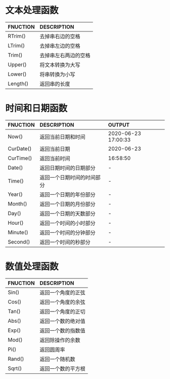 # 文本处理函数

FNUCTION | DESCRIPTION
:------- | :----------
RTrim()  | 去掉串右边的空格  
LTrim()  | 去掉串左边的空格  
Trim()   | 去掉串左右两边的空格  
Upper()  | 将文本转换为大写
Lower()  | 将串转换为小写
Length() | 返回串的长度



# 时间和日期函数

FNUCTION  | DESCRIPTION                | OUTPUT
:-------- | :------------------------- | :--
Now()     | 返回当前日期和时间         | 2020-06-23 17:00:33
CurDate() | 返回当前日期               | 2020-06-23
CurTime() | 返回当前时间               | 16:58:50
Date()    | 返回日期时间的日期部分     | -
Time()    | 返回一个日期时间的时间部分 | -
Year()    | 返回一个日期的年份部分     | -
Month()   | 返回一个日期的月份部分     | -
Day()     | 返回一个日期的天数部分     | -
Hour()    | 返回一个时间的小时部分     | -
Minute()  | 返回一个时间的分钟部分     | -
Second()  | 返回一个时间的秒部分       | -



# 数值处理函数

FNUCTION  | DESCRIPTION
:-------- | :-----------------
Sin()     | 返回一个角度的正弦
Cos()     | 返回一个角度的余弦
Tan()     | 返回一个角度的正切
Abs()     | 返回一个数的绝对值
Exp()     | 返回一个数的指数值
Mod()     | 返回除操作的余数
Pi()      | 返回圆周率
Rand()    | 返回一个随机数
Sqrt()    | 返回一个数的平方根
